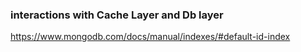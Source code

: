 ### interactions with Cache Layer and Db layer

https://www.mongodb.com/docs/manual/indexes/#default-id-index